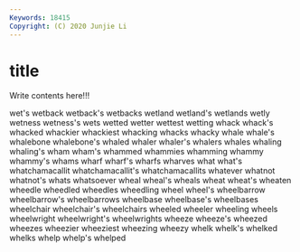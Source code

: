 ```yaml
---
Keywords: 18415
Copyright: (C) 2020 Junjie Li
---
```


# title

Write contents here!!!
 
wet's
wetback 
wetback's 
wetbacks 
wetland 
wetland's 
wetlands 
wetly 
wetness 
wetness's 
wets
wetted 
wetter 
wettest 
wetting 
whack 
whack's 
whacked 
whackier 
whackiest 
whacking
whacks 
whacky 
whale 
whale's 
whalebone 
whalebone's 
whaled 
whaler 
whaler's 
whalers
whales 
whaling 
whaling's 
wham 
wham's 
whammed 
whammies 
whamming 
whammy 
whammy's
whams 
wharf 
wharf's 
wharfs 
wharves 
what 
what's 
whatchamacallit 
whatchamacallit's 
whatchamacallits
whatever 
whatnot 
whatnot's 
whats 
whatsoever 
wheal 
wheal's 
wheals 
wheat 
wheat's
wheaten 
wheedle 
wheedled 
wheedles 
wheedling 
wheel 
wheel's 
wheelbarrow 
wheelbarrow's 
wheelbarrows
wheelbase 
wheelbase's 
wheelbases 
wheelchair 
wheelchair's 
wheelchairs 
wheeled 
wheeler 
wheeling 
wheels
wheelwright 
wheelwright's 
wheelwrights 
wheeze 
wheeze's 
wheezed 
wheezes 
wheezier 
wheeziest 
wheezing
wheezy 
whelk 
whelk's 
whelked 
whelks 
whelp 
whelp's 
whelped 
